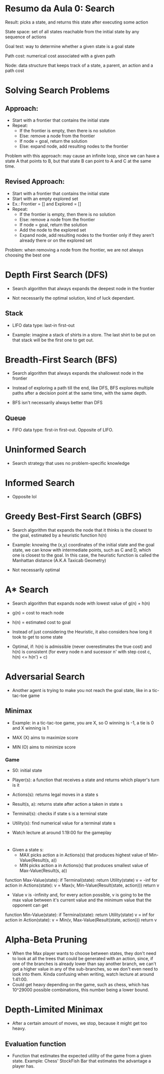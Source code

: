 # Resumo da Aula 0: Search

Result: picks a state, and returns this state after executing some action

State space: set of all states reachable from the initial state by any sequence of actions

Goal test: way to determine whether a given state is a goal state

Path cost: numerical cost associated with a given path

Node: data structure that keeps track of a state, a parent, an action and a path cost

# Solving Search Problems

## Approach: 
- Start with a frontier that contains the initial state
- Repeat: 
    - If the frontier is empty, then there is no solution
    - Else: remove a node from the frontier
    - If node = goal, return the solution
    - Else: expand node, add resulting nodes to the frontier

Problem with this approach: may cause an infinite loop, since we can have a state A that points to B, but that state B can point to A and C at the same time.

## Revised Approach:
- Start with a frontier that contains the initial state
- Start with an empty explored set
- Ex.: Frontier = [] and Explored = []
- Repeat:
    - If the frontier is empty, then there is no solution
    - Else: remove a node from the frontier
    - If node = goal, return the solution
    - Add the node to the explored set
    - Expand node, add resulting nodes to the frontier only if they aren't already there or on the explored set

Problem: when removing a node from the frontier, we are not always choosing the best one

# Depth First Search (DFS)
- Search algorithm that always expands the deepest node in the frontier

- Not necessarily the optimal solution, kind of luck dependant.

## Stack
- LIFO data type: last-in first-out

- Example: imagine a stack of shirts in a store. The last shirt to be put on that stack will be the first one to get out.

# Breadth-First Search (BFS)
- Search algorithm that always expands the shallowest node in the frontier

- Instead of exploring a path till the end, like DFS, BFS explores multiple paths after a decision point at the same time, with the same depth. 

- BFS isn't necessarily always better than DFS

## Queue 
- FIFO data type: first-in first-out. Opposite of LIFO.

# Uninformed Search
- Search strategy that uses no problem-specific knowledge

# Informed Search 
- Opposite lol

# Greedy Best-First Search (GBFS)
- Search algorithm that expands the node that it thinks is the closest to the goal, estimated by a heuristic function h(n)

- Example: knowing the (x,y) coordinates of the initial state and the goal state, we can know with intermediate points, such as C and D, which one is closest to the goal. In this case, the heuristic function is called the Manhattan distance (A.K.A Taxicab Geometry)

- Not necessarily optimal

# A* Search
- Search algorithm that expands node with lowest value of g(n) + h(n)

- g(n) = cost to reach node
- h(n) = estimated cost to goal

- Instead of just considering the Heuristic, it also considers how long it took to get to some state

- Optimal, if: h(n) is admissible (never overestimates the true cost) and h(n) is consistent (for every node n and sucessor n' with step cost c, h(n) <= h(n') + c)

# Adversarial Search
- Another agent is trying to make you not reach the goal state, like in a tic-tac-toe game 

## Minimax


- Example: in a tic-tac-toe game, you are X, so O winning is -1, a tie is 0 and X winning is 1

- MAX (X) aims to maximize score
- MIN (O) aims to minimize score

### Game 
- S0: initial state
- Player(s): a function that receives a state and returns which player's turn is it
- Actions(s): returns legal moves in a state s
- Result(s, a): returns state after action a taken in state s
- Terminal(s): checks if state s is a terminal state
- Utility(s): find numerical value for a terminal state s

- Watch lecture at around 1:19:00 for the gameplay
#
- Given a state s:
    - MAX picks action a in Actions(s) that produces highest value of Min-Value(Result(s, a))
    - MIN picks action a in Actions(s) that produces smallest value of Max-Value(Result(s, a))

function Max-Value(state):
    if Terminal(state):
        return Utility(state)
    v = -inf
    for action in Actions(state):
        v = Max(v, Min-Value(Result(state, action)))
    return v

- Value v is -infinity and, for every action possible, v is going to be the max value between it's current value and the minimum value that the opponent can get 

function Min-Value(state):
    if Terminal(state):
        return Utility(state)
    v = inf
    for action in Action(state):
        v = Min(v, Max-Value(Result(state, action)))
    return v

# Alpha-Beta Pruning
- When the Max player wants to choose between states, they don't need to look at all the trees that could be generated with an action, since, if one of the branches is already lower than say another branch, we can't get a higher value in any of the sub-branches, so we don't even need to look into them. Kinda confusing when writing, watch lecture at around 1:41:00.
- Could get heavy depending on the game, such as chess, which has 10^29000 possible combinations, this number being a lower bound.

# Depth-Limited Minimax
- After a certain amount of moves, we stop, because it might get too heavy.

## Evaluation function
- Function that estimates the expected utility of the game from a given state. Example: Chess' StockFish Bar that estimates the advantage a player has.
